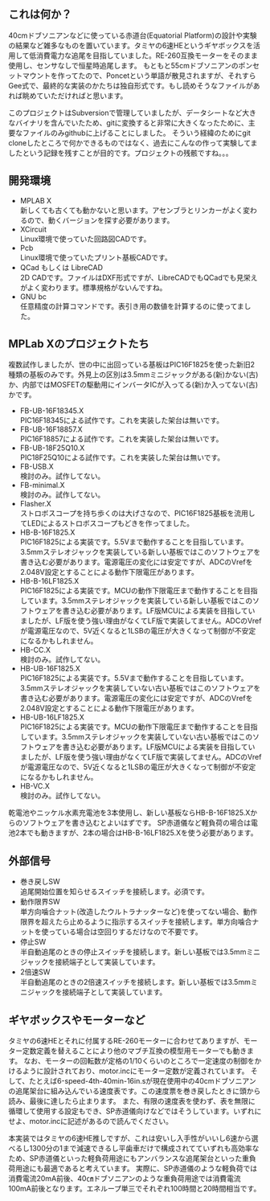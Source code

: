 ## これは何か？

40cmドブソニアンなどに使っている赤道台(Equatorial Platform)の設計や実験の結果など雑多なものを置いています。タミヤの6速HEというギヤボックスを活用して低消費電力な追尾を目指していました。RE-260互換モーターをそのまま使用し、センサなしで恒星時追尾します。
もともと55cmドブソニアンのポンセットマウントを作ってたので、Poncetという単語が散見されますが、それすらGee式で、最終的な実装のかたちは独自形式です。もし読めそうなファイルがあれば眺めていただければと思います。

このプロジェクトはSubversionで管理していましたが、データシートなど大きなバイナリを含んでいたため、gitに変換すると非常に大きくなったために、主要なファイルのみgithubに上げることにしました。
そういう経緯のためにgit cloneしたところで何かできるものではなく、過去にこんなの作って実験してましたという記録を残すことが目的です。プロジェクトの残骸ですね。。。

## 開発環境

* MPLAB X<br/>新しくても古くても動かないと思います。アセンブラとリンカーがよく変わるので、動くバージョンを探す必要があります。
* XCircuit<br/>Linux環境で使っていた回路図CADです。
* Pcb<br/>Linux環境で使っていたプリント基板CADです。
* QCad もしくは LibreCAD<br/>2D CADです。ファイルはDXF形式ですが、LibreCADでもQCadでも見栄えがよく変わります。標準規格がないんですね。
* GNU bc<br/>任意精度の計算コマンドです。表引き用の数値を計算するのに使ってました。

## MPLab Xのプロジェクトたち

複数試作しましたが、世の中に出回っている基板はPIC16F1825を使った新旧2種類の基板のみです。外見上の区別は3.5mmミニジャックがある(新)かない(古)か、内部ではMOSFETの駆動用にインバータICが入ってる(新)か入ってない(古)かです。

* FB-UB-16F18345.X<br/>PIC16F18345による試作です。これを実装した架台は無いです。
* FB-UB-16F18857.X<br/>PIC16F18857による試作です。これを実装した架台は無いです。
* FB-UB-18F25Q10.X<br/>PIC18F25Q10による試作です。これを実装した架台は無いです。
* FB-USB.X<br/>検討のみ。試作してない。
* FB-minimal.X<br/>検討のみ。試作してない。
* Flasher.X<br/>ストロボスコープを持ち歩くのは大げさなので、PIC16F1825基板を流用してLEDによるストロボスコープもどきを作ってました。
* HB-B-16F1825.X<br/>PIC16F1825による実装です。5.5Vまで動作することを目指しています。3.5mmステレオジャックを実装している新しい基板ではこのソフトウェアを書き込む必要があります。電源電圧の変化には安定ですが、ADCのVrefを2.048V設定とすることによる動作下限電圧があります。
* HB-B-16LF1825.X<br/>PIC16F1825による実装です。MCUの動作下限電圧まで動作することを目指しています。3.5mmステレオジャックを実装している新しい基板ではこのソフトウェアを書き込む必要があります。LF版MCUによる実装を目指していましたが、LF版を使う強い理由がなくてLF版で実装してません。ADCのVrefが電源電圧なので、5V近くなると1LSBの電圧が大きくなって制御が不安定になるかもしれません。
* HB-CC.X<br/>検討のみ。試作してない。
* HB-UB-16F1825.X<br/>PIC16F1825による実装です。5.5Vまで動作することを目指しています。3.5mmステレオジャックを実装していない古い基板ではこのソフトウェアを書き込む必要があります。電源電圧の変化には安定ですが、ADCのVrefを2.048V設定とすることによる動作下限電圧があります。
* HB-UB-16LF1825.X<br/>PIC16F1825による実装です。MCUの動作下限電圧まで動作することを目指しています。3.5mmステレオジャックを実装していない古い基板ではこのソフトウェアを書き込む必要があります。LF版MCUによる実装を目指していましたが、LF版を使う強い理由がなくてLF版で実装してません。ADCのVrefが電源電圧なので、5V近くなると1LSBの電圧が大きくなって制御が不安定になるかもしれません。
* HB-VC.X<br/>検討のみ。試作してない。

乾電池やニッケル水素充電池を3本使用し、新しい基板ならHB-B-16F1825.Xからのソフトウェアを書き込むとよいはずです。
SP赤道儀など軽負荷の場合は電池2本でも動きますが、2本の場合はHB-B-16LF1825.Xを使う必要があります。

## 外部信号

* 巻き戻しSW<br/>
追尾開始位置を知らせるスイッチを接続します。必須です。
* 動作限界SW<br/>
単方向噛合ナット(改造したウルトラナッターなど)を使ってない場合、動作限界を超えたら止めるように指示するスイッチを接続します。単方向噛合ナットを使っている場合は空回りするだけなので不要です。
* 停止SW<br/>
半自動追尾のときの停止スイッチを接続します。新しい基板では3.5mmミニジャックを接続端子として実装しています。
* 2倍速SW<br/>
半自動追尾のときの2倍速スイッチを接続します。新しい基板では3.5mmミニジャックを接続端子として実装しています。

## ギヤボックスやモーターなど

タミヤの6速HEとそれに付属するRE-260モーターに合わせてありますが、モーター定数定義を替えることにより他のマブチ互換の模型用モーターでも動きます。
なお、モーターの回転数が定格の1/10くらいのところで一定速度の制御をかけるように設計されており、motor.incにモーター定数が定義されています。
そして、たとえば6-speed-4th-40min-16in.sが現在使用中の40cmドブソニアンの追尾架台に組み込んでいる速度表です。この速度票を巻き戻したときに頭から読み、最後に達したら止まります。
また、有限の速度表を使わず、表を無限に循環して使用する設定もでき、SP赤道儀向けなどではそうしています。いずれにせよ、motor.incに記述があるので読んでください。

本実装ではタミヤの6速HE推しですが、これは安いし入手性がいいし6速から選べるし1300分の1まで減速できるし平歯車だけで構成されてていずれも高効率なため、SP赤道儀といった軽負荷用途にもアンバランスな追尾架台といった重負荷用途にも最適であると考えています。
実際に、SP赤道儀のような軽負荷では消費電流20mA前後、40㎝ドブソニアンのような重負荷用途では消費電流100mA前後となります。エネループ単三でそれぞれ100時間と20時間相当です。
